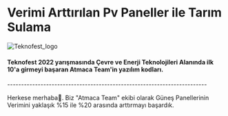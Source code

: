 # Verimi Arttırılan Pv Paneller ile Tarım Sulama

![Teknofest_logo](https://user-images.githubusercontent.com/86704802/187860138-71b5eeb0-0a40-4b1c-b33c-8c1d7c0609fc.png)

<h4>Teknofest 2022 yarışmasında Çevre ve Enerji Teknolojileri Alanında ilk 10'a girmeyi başaran Atmaca Team'in yazılım kodları.</h4>
------------------------------------------------------------------------

Herkese merhaba👋. Biz "Atmaca Team" ekibi olarak Güneş Panellerinin Verimini yaklaşık %15 ile %20 arasında arttırmayı başardık.
